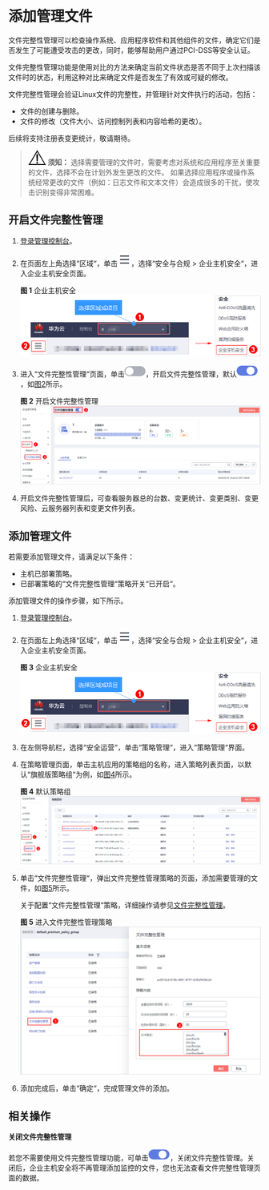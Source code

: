 # 添加管理文件<a name="hss_01_0027"></a>

文件完整性管理可以检查操作系统、应用程序软件和其他组件的文件，确定它们是否发生了可能遭受攻击的更改，同时，能够帮助用户通过PCI-DSS等安全认证。

文件完整性管理功能是使用对比的方法来确定当前文件状态是否不同于上次扫描该文件时的状态，利用这种对比来确定文件是否发生了有效或可疑的修改。

文件完整性管理会验证Linux文件的完整性，并管理针对文件执行的活动，包括：

-   文件的创建与删除。
-   文件的修改（文件大小、访问控制列表和内容哈希的更改）。

后续将支持注册表变更统计，敬请期待。

>![](public_sys-resources/icon-notice.gif) **须知：** 
>选择需要管理的文件时，需要考虑对系统和应用程序至关重要的文件，选择不会在计划外发生更改的文件。
>如果选择应用程序或操作系统经常更改的文件（例如：日志文件和文本文件）会造成很多的干扰，使攻击识别变得非常困难。

## 开启文件完整性管理<a name="section981511301663"></a>

1.  [登录管理控制台](https://console.huaweicloud.com)。

1.  在页面左上角选择“区域“，单击![](figures/icon-servicelist.png)，选择“安全与合规  \>  企业主机安全“，进入企业主机安全页面。

    **图 1**  企业主机安全<a name="hss_01_0229_fig65591238182410"></a>  
    ![](figures/企业主机安全.png "企业主机安全")

2.  进入“文件完整性管理“页面，单击![](figures/icon-closed.png)，开启文件完整性管理，默认![](figures/icon-opened.png)，如[图2](#fig350162443614)所示。

    **图 2**  开启文件完整性管理<a name="fig350162443614"></a>  
    ![](figures/开启文件完整性管理.png "开启文件完整性管理")

3.  开启文件完整性管理后，可查看服务器总的台数、变更统计、变更类别、变更风险、云服务器列表和变更文件列表。

## 添加管理文件<a name="section20748182165011"></a>

若需要添加管理文件，请满足以下条件：

-   主机已部署策略。
-   已部署策略的“文件完整性管理“策略开关“已开启“。

添加管理文件的操作步骤，如下所示。

1.  [登录管理控制台](https://console.huaweicloud.com)。

1.  在页面左上角选择“区域“，单击![](figures/icon-servicelist.png)，选择“安全与合规  \>  企业主机安全“，进入企业主机安全页面。

    **图 3**  企业主机安全<a name="hss_01_0229_fig65591238182410_1"></a>  
    ![](figures/企业主机安全.png "企业主机安全")

2.  在左侧导航栏，选择“安全运营“，单击“策略管理“，进入“策略管理“界面。
3.  在策略管理页面，单击主机应用的策略组的名称，进入策略列表页面，以默认“旗舰版策略组“为例，如[图4](#fig10124795120)所示。

    **图 4**  默认策略组<a name="fig10124795120"></a>  
    ![](figures/默认策略组.png "默认策略组")

4.  单击“文件完整性管理“，弹出文件完整性管理策略的页面，添加需要管理的文件，如[图5](#fig1018761513479)所示。

    关于配置“文件完整性管理“策略，详细操作请参见[文件完整性管理](修改策略内容.md#section181381720102814)。

    **图 5**  进入文件完整性管理策略<a name="fig1018761513479"></a>  
    ![](figures/进入文件完整性管理策略.png "进入文件完整性管理策略")


1.  添加完成后，单击“确定“，完成管理文件的添加。

## 相关操作<a name="section1614619590587"></a>

**关闭文件完整性管理**

若您不需要使用文件完整性管理功能，可单击![](figures/icon-opened.png)，关闭文件完整性管理。关闭后，企业主机安全将不再管理添加监控的文件，您也无法查看文件完整性管理页面的数据。


